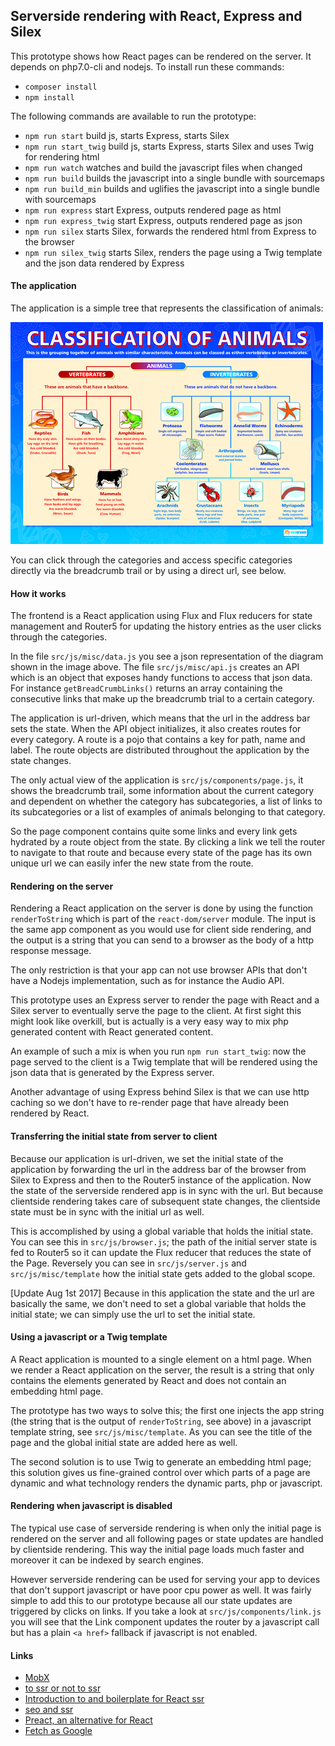 ## Serverside rendering with React, Express and Silex

This prototype shows how React pages can be rendered on the server. It depends on php7.0-cli and nodejs. To install run these commands:

- `composer install`
- `npm install`

The following commands are available to run the prototype:

- `npm run start` build js, starts Express, starts Silex
- `npm run start_twig` build js, starts Express, starts Silex and uses Twig for rendering html
- `npm run watch` watches and build the javascript files when changed
- `npm run build` builds the javascript into a single bundle with sourcemaps
- `npm run build_min` builds and uglifies the javascript into a single bundle with sourcemaps
- `npm run express` start Express, outputs rendered page as html
- `npm run express_twig` start Express, outputs rendered page as json
- `npm run silex` starts Silex, forwards the rendered html from Express to the browser
- `npm run silex_twig` starts Silex, renders the page using a Twig template and the json data rendered by Express


#### The application

The application is a simple tree that represents the classification of animals:

![](classification-of-animals-small.png)

You can click through the categories and access specific categories directly via the breadcrumb trail or by using a direct url, see below.


#### How it works

The frontend is a React application using Flux and Flux reducers for state management and Router5 for updating the history entries as the user clicks through the categories.

In the file `src/js/misc/data.js` you see a json representation of the diagram shown in the image above. The file `src/js/misc/api.js` creates an API which is an object that exposes handy functions to access that json data. For instance `getBreadCrumbLinks()` returns an array containing the consecutive links that make up the breadcrumb trial to a certain category.

The application is url-driven, which means that the url in the address bar sets the state. When the API object initializes, it also creates routes for every category. A route is a pojo that contains a key for path, name and label. The route objects are distributed throughout the application by the state changes.

The only actual view of the application is `src/js/components/page.js`, it shows the breadcrumb trail, some information about the current category and dependent on whether the category has subcategories, a list of links to its subcategories or a list of examples of animals belonging to that category.

So the page component contains quite some links and every link gets hydrated by a route object from the state. By clicking a link we tell the router to navigate to that route and because every state of the page has its own unique url we can easily infer the new state from the route.


#### Rendering on the server

Rendering a React application on the server is done by using the function `renderToString` which is part of the `react-dom/server` module. The input is the same app component as you would use for client side rendering, and the output is a string that you can send to a browser as the body of a http response message.

The only restriction is that your app can not use browser APIs that don't have a Nodejs implementation, such as for instance the Audio API.

This prototype uses an Express server to render the page with React and a Silex server to eventually serve the page to the client. At first sight this might look like overkill, but is actually is a very easy way to mix php generated content with React generated content.

An example of such a mix is when you run `npm run start_twig`: now the page served to the client is a Twig template that will be rendered using the json data that is generated by the Express server.

Another advantage of using Express behind Silex is that we can use http caching so we don't have to re-render page that have already been rendered by React.


#### Transferring the initial state from server to client

Because our application is url-driven, we set the initial state of the application by forwarding the url in the address bar of the browser from Silex to Express and then to the Router5 instance of the application. Now the state of the serverside rendered app is in sync with the url. But because clientside rendering takes care of subsequent state changes, the clientside state must be in sync with the initial url as well.

This is accomplished by using a global variable that holds the initial state. You can see this in `src/js/browser.js`; the path of the initial server state is fed to Router5 so it can update the Flux reducer that reduces the state of the Page. Reversely you can see in `src/js/server.js` and `src/js/misc/template` how the initial state gets added to the global scope.

[Update Aug 1st 2017] Because in this application the state and the url are basically the same, we don't need to set a global variable that holds the initial state; we can simply use the url to set the initial state.


#### Using a javascript or a Twig template

A React application is mounted to a single element on a html page. When we render a React application on the server, the result is a string that only contains the elements generated by React and does not contain an embedding html page.

The prototype has two ways to solve this; the first one injects the app string (the string that is the output of `renderToString`, see above) in a javascript template string, see `src/js/misc/template`. As you can see the title of the page and the global initial state are added here as well.

The second solution is to use Twig to generate an embedding html page; this solution gives us fine-grained control over which parts of a page are dynamic and what technology renders the dynamic parts, php or javascript.


#### Rendering when javascript is disabled

The typical use case of serverside rendering is when only the initial page is rendered on the server and all following pages or state updates are handled by clientside rendering. This way the initial page loads much faster and moreover it can be indexed by search engines.

However serverside rendering can be used for serving your app to devices that don't support javascript or have poor cpu power as well. It was fairly simple to add this to our prototype because all our state updates are triggered by clicks on links. If you take a look at `src/js/components/link.js` you will see that the Link component updates the router by a javascript call but has a plain `<a href>` fallback if javascript is not enabled.


#### Links

- [MobX](https://medium.com/@foxhound87/state-management-hydration-with-mobx-we-must-react-ep-05-1922a72453c6#.utm55wpvt)
- [to ssr or not to ssr](http://andrewhfarmer.com/server-side-render/)
- [Introduction to and boilerplate for React ssr](https://medium.com/front-end-hacking/server-side-rendering-with-react-and-express-382591bfc77c#.tbrpyydqg)
- [seo and ssr](https://medium.freecodecamp.com/seo-vs-react-is-it-neccessary-to-render-react-pages-in-the-backend-74ce5015c0c9#.f7myt4zdo)
- [Preact, an alternative for React](https://preactjs.com/)
- [Fetch as Google](http://andrewhfarmer.com/react-seo/)